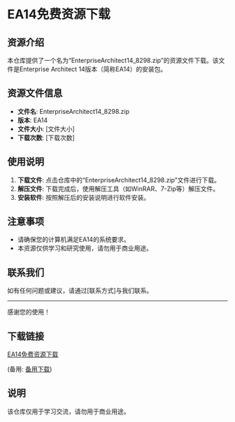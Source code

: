 # EA14免费资源下载

## 资源介绍

本仓库提供了一个名为“EnterpriseArchitect14_8298.zip”的资源文件下载。该文件是Enterprise Architect 14版本（简称EA14）的安装包。

## 资源文件信息

- **文件名**: EnterpriseArchitect14_8298.zip
- **版本**: EA14
- **文件大小**: [文件大小]
- **下载次数**: [下载次数]

## 使用说明

1. **下载文件**: 点击仓库中的“EnterpriseArchitect14_8298.zip”文件进行下载。
2. **解压文件**: 下载完成后，使用解压工具（如WinRAR、7-Zip等）解压文件。
3. **安装软件**: 按照解压后的安装说明进行软件安装。

## 注意事项

- 请确保您的计算机满足EA14的系统要求。
- 本资源仅供学习和研究使用，请勿用于商业用途。

## 联系我们

如有任何问题或建议，请通过[联系方式]与我们联系。

---

感谢您的使用！

## 下载链接
[EA14免费资源下载](https://pan.quark.cn/s/3ab57b571ad7) 

(备用: [备用下载](https://pan.baidu.com/s/1cS4B0312_rvuZqqdijdpsw?pwd=1234))

## 说明

该仓库仅用于学习交流，请勿用于商业用途。
